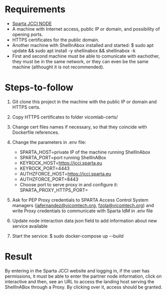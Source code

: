 # Requirements

- [Sparta JCCI NODE](https://github.com/tv-vicomtech/SPARTA_JCCI_NODE)
- A machine with Internet access, public IP or domain, and possibility of opening ports.
- HTTPS certificates for the public domain.
- Another machine with ShellInAbox installed and started: $ sudo apt update && sudo apt install -y shellinabox && shellinabox -k   
- First and second machine must be able to comunicate with eachother, they must be in the same network, or they can even be the same machine (althought it is not recommended).

# Steps-to-follow

1. Git clone this project in the machine with the public IP or domain and HTTPS certs.

2. Copy HTTPS certificates to folder vicomlab-certs/

3. Change cert files names if necessary, so that they coincide with Dockerfile references.

4. Change the parameters in .env file:
    - SPARTA_HOST=private IP of the machine running ShellInAbox
    - SPARTA_PORT=port running ShellInABox
    - KEYROCK_HOST=https://jcci.sparta.eu
    - KEYROCK_PORT=4443
    - AUTHZFORCE_HOST=https://jcci.sparta.eu
    - AUTHZFORCE_PORT=8443
    - Choose port to serve proxy in and configure it: SPARTA_PROXY_HTTPS_PORT=
    
5. Ask for PEP Proxy credentials to SPARTA Access Control System managers (jafernandez@vicomtech.org, fzola@vicomtech.org) and write Proxy credentials to communicate with Sparta IdM in .env file

6. Update node interaction data json field to add information about new service available

7. Start the service: $ sudo docker-compose up --build

# Result

By entering in the Sparta JCCI website and logging in, if the user has permissions, it must be able to enter the partner node information, click on interactive and then, see an URL to access the landing host serving the ShellInABox through a Proxy. By clicking over it, access should be granted.
